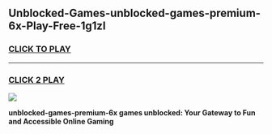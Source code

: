 
## Unblocked-Games-unblocked-games-premium-6x-Play-Free-1g1zl
<h3>
<a href="https://premium76.site?title=unblocked-games-premium-6x&ref=10A">CLICK TO PLAY</a></h3>
<hr>

<h3>
<a href="https://premium76.site?title=unblocked-games-premium-6x&ref=10A">CLICK 2 PLAY</a>
  
</h3>

<a href="https://premium76.site?title=unblocked-games-premium-6x&ref=10A"><img src="https://clearcache.store/games.png"></a>


**unblocked-games-premium-6x games unblocked: Your Gateway to Fun and Accessible Online Gaming**
